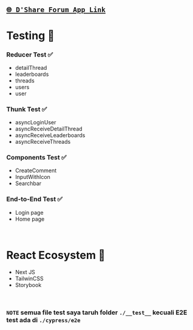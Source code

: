 ## <a href="https://d-share-forum-app.vercel.app/">```🌐 D'Share Forum App Link```</a>

# Testing 🧪
### Reducer Test ✅
  - detailThread
  - leaderboards
  - threads
  - users
  - user

### Thunk Test ✅
  - asyncLoginUser
  - asyncReceiveDetailThread
  - asyncReceiveLeaderboards
  - asyncReceiveThreads

### Components Test ✅
  - CreateComment
  - InputWithIcon
  - Searchbar

### End-to-End Test ✅
  - Login page
  - Home page
<br>

# React Ecosystem 🧩
- Next JS
- TailwinCSS
- Storybook
<br>

### ```NOTE``` semua file test saya taruh folder ```./__test__``` kecuali E2E test ada di ```./cypress/e2e```